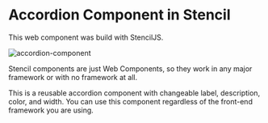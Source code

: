 # Accordion Component in Stencil

This web component was build with StencilJS.

![accordion-component](https://user-images.githubusercontent.com/44602686/65828732-2251b100-e29e-11e9-84ad-3e7d7d788d33.png)

Stencil components are just Web Components, so they work in any major framework or with no framework at all.

This is a reusable accordion component with changeable label, description, color, and width. You can use this component regardless of the front-end framework you are using.